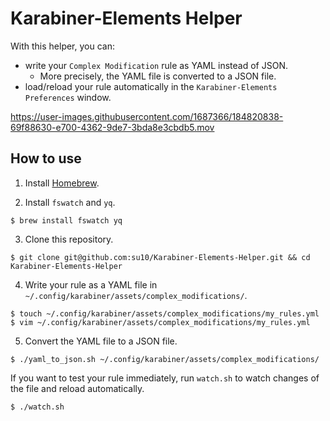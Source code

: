 Karabiner-Elements Helper
===

With this helper, you can:

* write your `Complex Modification` rule as YAML instead of JSON.
    * More precisely, the YAML file is converted to a JSON file.
* load/reload your rule automatically in the `Karabiner-Elements Preferences` window.


https://user-images.githubusercontent.com/1687366/184820838-69f88630-e700-4362-9de7-3bda8e3cbdb5.mov

## How to use

1. Install [Homebrew](https://brew.sh/index_ja).

2. Install `fswatch` and `yq`.

```
$ brew install fswatch yq
```

3. Clone this repository.

```
$ git clone git@github.com:su10/Karabiner-Elements-Helper.git && cd Karabiner-Elements-Helper
```

4. Write your rule as a YAML file in `~/.config/karabiner/assets/complex_modifications/`.

```
$ touch ~/.config/karabiner/assets/complex_modifications/my_rules.yml
$ vim ~/.config/karabiner/assets/complex_modifications/my_rules.yml
```

5. Convert the YAML file to a JSON file.

```
$ ./yaml_to_json.sh ~/.config/karabiner/assets/complex_modifications/
```

If you want to test your rule immediately, run `watch.sh` to watch changes of the file and reload automatically.

```
$ ./watch.sh
```
